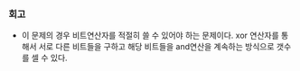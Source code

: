 ### 회고
- 이 문제의 경우 비트연산자를 적절히 쓸 수 있어야 하는 문제이다. xor 연산자를 통해서 서로 다른 비트들을 구하고 해당 비트들을 and연산을 계속하는 방식으로 갯수를 셀 수 있다.